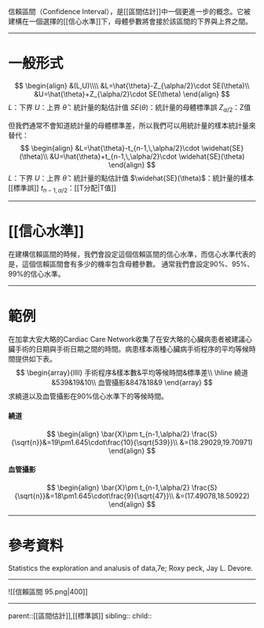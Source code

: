信賴區間（Confidence Interval），是[[區間估計]]中一個更進一步的概念。它被建構在一個選擇的[[信心水準]]下，母體參數將會接於該區間的下界與上界之間。
- - -
# 一般形式
$$
\begin{align}
&(L,U)\\\\
&L=\hat{\theta}-Z_{\alpha/2}\cdot SE(\theta)\\
&U=\hat{\theta}+Z_{\alpha/2}\cdot SE(\theta)
\end{align}
$$
$L$：下界
$U$：上界
$\hat{\theta}$：統計量的點估計值
$SE(\theta)$：統計量的母體標準誤
$Z_{\alpha/2}$：Z值

但我們通常不會知道統計量的母體標準差，所以我們可以用統計量的樣本統計量來替代：
$$
\begin{align}
&L=\hat{\theta}-t_{n-1,\,\alpha/2}\cdot \widehat{SE}(\theta)\\
&U=\hat{\theta}+t_{n-1,\,\alpha/2}\cdot \widehat{SE}(\theta)
\end{align}
$$
$L$：下界
$U$：上界
$\hat{\theta}$：統計量的點估計值
$\widehat{SE}(\theta)$：統計量的樣本[[標準誤]]
$t_{n-1,\,\alpha/2}$：[[T分配|T值]]
- - -
# [[信心水準]]
在建構信賴區間的時候，我們會設定這個信賴區間的信心水準，而信心水準代表的是，這個信賴區間會有多少的機率包含母體參數。
通常我們會設定90%、95%、99%的信心水準。
- - -
# 範例
在加拿大安大略的Cardiac Care Network收集了在安大略的心臟病患者被建議心臟手術的日期與手術日期之間的時間。病患樣本兩種心臟病手術程序的平均等候時間提供如下表。
$$
\begin{array}{llll}
手術程序&樣本數&平均等候時間&標準差\\
\hline
繞道&539&19&10\\
血管攝影&847&18&9
\end{array}
$$
求繞道以及血管攝影在90%信心水準下的等候時間。
#### 繞道
$$
\begin{align}
\bar{X}\pm t_{n-1,\alpha/2} \frac{S}{\sqrt{n}}&=19\pm1.645\cdot\frac{10}{\sqrt{539}}\\
&=(18.29029,19.70971)
\end{align}
$$

#### 血管攝影
$$
\begin{align}
\bar{X}\pm t_{n-1,\alpha/2} \frac{S}{\sqrt{n}}&=18\pm1.645\cdot\frac{9}{\sqrt{47}}\\
&=(17.49078,18.50922)
\end{align}
$$

- - -
# 參考資料
Statistics the exploration and analusis of data,7e; Roxy peck, Jay L. Devore.
- - -
![[信賴區間 95.png|400]]

- - -
parent::[[區間估計]],[[標準誤]]
sibling::
child::
